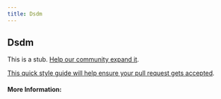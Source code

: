 ```yaml
---
title: Dsdm
---
```


## Dsdm

This is a stub. [Help our community expand it](https://github.com/freecodecamp/guides/tree/master/src/pages/articles/agile/dsdm/index.md).

[This quick style guide will help ensure your pull request gets accepted](https://github.com/freeCodeCamp/guides/blob/master/README.md).

<!-- The article goes here, in GitHub-flavored Markdown. Feel free to add YouTube videos, images, and CodePen/JSBin embeds  -->

#### More Information:
<!-- Please add any articles you think might be helpful to read before writing the article -->



